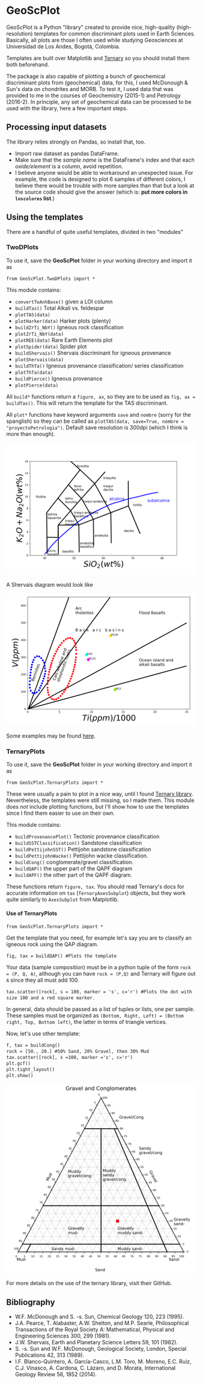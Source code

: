 # GeoScPlot

GeoScPlot is a Python "library" created to provide nice, high-quality (high-resolution) templates for common discriminant plots used in Earth Sciences.
Basically, all plots are those I often used while studying Geosciences at Universidad de Los Andes, Bogotá, Colombia.

Templates are built over Matplotlib and [Ternary](https://github.com/marcharper/python-ternary) so you should install them both beforehand.

The package is also capable of plotting a bunch of geochemical discriminant plots from (geochemical) data, for this, I used McDonough & Sun's data on chondrites and MORB. To test it, I used data that was provided to me in the courses of Geochemistry (2015-1) and Petrology (2016-2). In principle, any set of geochemical data can be processed to be used with the library, here a few important steps.

## Processing input datasets
The library relies strongly on Pandas, so install that, too.
+ Import raw dataset as pandas DataFrame.
+ Make sure that the *sample name* is the DataFrame's index and that each *oxide/element* is a column, avoid repetition.
+ I believe anyone would be able to workaround an unexpected issue. For example, the code is designed to plot 6 samples of different colors, I believe there would be trouble with more samples than that but a look at the source code should give the answer (which is: **put more colors in  `loscolores` list**.)

## Using the templates

There are a handful of quite useful templates, divided in two "modules"

### TwoDPlots
To use it, save the **GeoScPlot** folder in your working directory and import it as
 ```
 from GeoScPlot.TwoDPlots import *
 ```
This module contains:
+ `convertToAnhBase()` given a LOI column
+ `buildTas()` Total Alkali vs. feldespar
+ `plotTAS(data)`
+ `plotHarker(data)` Harker plots (plenty)
+ `buildZrTi_NbY()` Igneous rock classification
+ `plotZrTi_NbY(data)`
+ `plotREE(data)` Rare Earth Elements plot
+ `plotSpider(data)` Spider plot
+ `buildShervais()` Shervais discriminant for igneous provenance
+ `plotShervais(data)`
+ `buildThTa()` Igneous provenance classification/ series classification
+ `plotThTa(data)`
+ `buildPierce()` Igneous provenance
+ `plotPierce(data)`

All `build*` functions return a `figure, ax`, so they are to be used as `fig, ax = buildTas()`. This will return the template for the TAS discriminant.

All `plot*` functions have keyword arguments `save` and `nombre` (sorry for the spanglish) so they can be called as
`plotTAS(data, save=True, nombre = "proyectoPetrologia")`. Default save resolution is 300dpi (which I think is more than enough).

![alt text](https://github.com/dforero0896/GeoScPlot/blob/master/readme_pics/exampleTASTemp.png)

A Shervais diagram would look like

![alt text](https://github.com/dforero0896/GeoScPlot/blob/master/readme_pics/exampleShervais.png)


Some examples may be found [here](https://github.com/dforero0896/GeoScPlot/blob/master/tests/geoscplot_test.ipynb).

### TernaryPlots

To use it, save the **GeoScPlot** folder in your working directory and import it as
 ```
 from GeoScPlot.TernaryPlots import *
 ```

These were usually a pain to plot in a nice way, until I found [Ternary library](https://github.com/marcharper/python-ternary). Nevertheless, the templates were still missing, so I made them. This module does *not* include plotting functions, but I'll show how to use the templates since I find them easier to use on their own.

This module contains:
+ `buildProvenancePlot()` Tectonic provenance classification
+ `buildSSTClassification()` Sandstone classification
+ `buildPettijohnSST()` Pettijohn sandstone classification
+ `buildPettijohnWacke()` Pettijohn wacke classification.
+ `buildCong()` conglomerate/gravel classification.
+ `buildQAP()` the upper part of the QAPF diagram
+ `buildAPF()` the other part of the QAPF diagram.

These functions return `figure, tax`. You should read Ternary's docs for accurate information on `tax` (`TernaryAxesSubplot`) objects, but they work quite similarly to `AxesSubplot` from Matplotlib.

#### Use of TernaryPlots

```
from GeoScPlot.TernaryPlots import *
```
Get the template that you need, for example let's say you are to classify an igneous rock using the QAP diagram.
```
fig, tax = buildQAP() #Plots the template
```
Your data (sample composition) must be in a python tuple of the form `rock = (P, Q, A)`, although you can have `rock = (P,Q)` and Ternary will figure out `A` since they all must add 100.
```
tax.scatter([rock], s = 100, marker = 's', c='r') #Plots the dot with size 100 and a red square marker.
```
In general, data should be passed as a list of tuples or lists, one per sample. These samples must be organized as `(Bottom, Right, Left) = (Bottom right, Top, Bottom left)`, the latter in terms of triangle vertices.

Now, let's use other template:
```
f, tax = buildCong()
rock = [50., 20.] #50% Sand, 20% Gravel, then 30% Mud
tax.scatter([rock], s =100, marker ='s', c='r')
plt.gcf()
plt.tight_layout()
plt.show()
```
![alt text](https://github.com/dforero0896/GeoScPlot/blob/master/readme_pics/exampleGravelCongs.png)


For more details on the use of the ternary library, visit their GitHub.

## Bibliography

+ W.F. McDonough and S. -s. Sun, Chemical Geology 120, 223 (1995).
+ J.A. Pearce, T. Alabaster, A.W. Shelton, and M.P. Searle, Philosophical Transactions of the Royal Society A: Mathematical, Physical and Engineering Sciences 300, 299 (1981).
+ J.W. Shervais, Earth and Planetary Science Letters 59, 101 (1982).
+ S. -s. Sun and W.F. McDonough, Geological Society, London, Special Publications 42, 313 (1989).
+ I.F. Blanco-Quintero, A. García-Casco, L.M. Toro, M. Moreno, E.C. Ruiz, C.J. Vinasco, A. Cardona, C. Lázaro, and D. Morata, International Geology Review 56, 1852 (2014).
